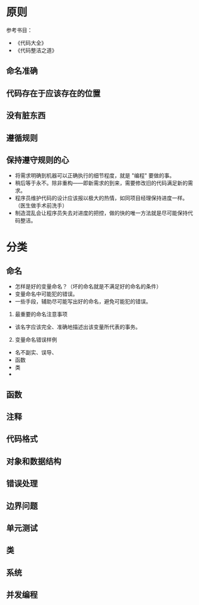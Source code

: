 # 原则
参考书目：
- 《代码大全》
- 《代码整洁之道》
## 命名准确
## 代码存在于应该存在的位置
## 没有脏东西
## 遵循规则
## 保持遵守规则的心
- 将需求明确到机器可以正确执行的细节程度，就是 "编程" 要做的事。
- 稍后等于永不。除非重构——即新需求的到来，需要修改旧的代码满足新的需求。
- 程序员维护代码的设计应该报以极大的热情，如同项目经理保持进度一样。（医生做手术前洗手）
- 制造混乱会让程序员失去对进度的把控，做的快的唯一方法就是尽可能保持代码整洁。
# 分类

## 命名
- 怎样是好的变量命名？（坏的命名就是不满足好的命名的条件）
- 变量命名中可能犯的错误。
- 一些手段，辅助尽可能写出好的命名，避免可能犯的错误。

1. 最重要的命名注意事项
  - 该名字应该完全、准确地描述出该变量所代表的事务。
2. 变量命名错误样例
  - 名不副实、误导、
- 函数
- 类
- 



## 函数

## 注释

## 代码格式

## 对象和数据结构

## 错误处理

## 边界问题

## 单元测试

## 类

## 系统

## 并发编程
